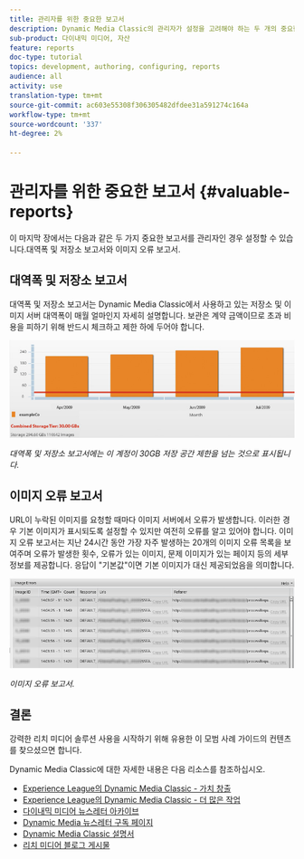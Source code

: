 ```yaml
---
title: 관리자를 위한 중요한 보고서
description: Dynamic Media Classic의 관리자가 설정을 고려해야 하는 두 개의 중요한 보고서를 살펴볼 수 있습니다.
sub-product: 다이내믹 미디어, 자산
feature: reports
doc-type: tutorial
topics: development, authoring, configuring, reports
audience: all
activity: use
translation-type: tm+mt
source-git-commit: ac603e55308f306305482dfdee31a591274c164a
workflow-type: tm+mt
source-wordcount: '337'
ht-degree: 2%

---
```



# 관리자를 위한 중요한 보고서 {#valuable-reports}

이 마지막 장에서는 다음과 같은 두 가지 중요한 보고서를 관리자인 경우 설정할 수 있습니다.대역폭 및 저장소 보고서와 이미지 오류 보고서.

## 대역폭 및 저장소 보고서

대역폭 및 저장소 보고서는 Dynamic Media Classic에서 사용하고 있는 저장소 및 이미지 서버 대역폭이 매월 얼마인지 자세히 설명합니다. 보관은 계약 금액이므로 초과 비용을 피하기 위해 반드시 체크하고 제한 하에 두어야 합니다.

![이미지](assets/valuable-reports/reports-1.jpg)

_대역폭 및 저장소 보고서에는 이 계정이 30GB 저장 공간 제한을 넘는 것으로 표시됩니다._

## 이미지 오류 보고서

URL이 누락된 이미지를 요청할 때마다 이미지 서버에서 오류가 발생합니다. 이러한 경우 기본 이미지가 표시되도록 설정할 수 있지만 여전히 오류를 알고 있어야 합니다. 이미지 오류 보고서는 지난 24시간 동안 가장 자주 발생하는 20개의 이미지 오류 목록을 보여주며 오류가 발생한 횟수, 오류가 있는 이미지, 문제 이미지가 있는 페이지 등의 세부 정보를 제공합니다. 응답이 &quot;기본값&quot;이면 기본 이미지가 대신 제공되었음을 의미합니다.

![이미지](assets/valuable-reports/reports-2.jpg)

_이미지 오류 보고서._

## 결론

강력한 리치 미디어 솔루션 사용을 시작하기 위해 유용한 이 모범 사례 가이드의 컨텐츠를 찾으셨으면 합니다.

Dynamic Media Classic에 대한 자세한 내용은 다음 리소스를 참조하십시오.

- [Experience League의 Dynamic Media Classic - 가치 창출](https://guided.adobe.com/?launch=AEM-5a#recommended/solutions/experience-manager)
- [Experience League의 Dynamic Media Classic - 더 많은 작업](https://guided.adobe.com/?launch=AEM-6a#recommended/solutions/experience-manager)
- [다이내믹 미디어 뉴스레터 아카이브](https://docs.adobe.com/content/help/en/dynamic-media-classic/using/dynamic-media-newsletter.html)
- [Dynamic Media 뉴스레터 구독 페이지](https://www.adobe.com/subscription/dynamic-media-newsletter.html)
- [Dynamic Media Classic 설명서](https://docs.adobe.com/content/help/en/dynamic-media-classic/using/home.html)
- [리치 미디어 블로그 게시물](https://theblog.adobe.com/tag/dynamic-media)
